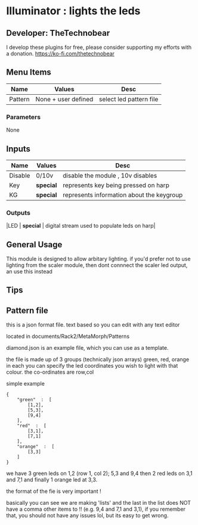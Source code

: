 # Illuminator : lights the leds


## Developer: TheTechnobear
I develop these plugins for free, please consider supporting my efforts with a donation.
https://ko-fi.com/thetechnobear


## Menu Items
|Name | Values |Desc|
|---|---|---|
|Pattern| None + user defined| select led pattern file|


### Parameters
None

## Inputs
|Name | Values|Desc|
|---|---|---|
|Disable| 0/10v| disable the module , 10v disables|
|Key| **special** |represents key being pressed on harp|
|KG| **special** |represents information about the keygroup|

### Outputs
|LED | **special** | digital stream used to populate leds on harp|



## General Usage 
This module is designed to allow arbitary lighting.
if you'd prefer not to use lighting from the scaler module, 
then dont connnect the scaler led output, an use this instead



## Tips

## Pattern file 

this is a json format file.
text based so you can edit with any text editor

located in documents/Rack2/MetaMorph/Patterns

diamond.json is an example file, which you can use as a template.

the file is made up of 3 groups (technically json arrays)
green, red, orange
in each you can specify the led coordinates you wish to light with that colour.
the co-ordinates are row,col


simple example
```
{
    "green"  :  [
        [1,2],
        [5,3],
        [9,4]
    ],
    "red"  :  [
        [3,1],
        [7,1]
    ],
    "orange"  :  [
        [3,3]
    ]
}
```

we have 3 green leds on 1,2 (row 1, col 2); 5,3 and 9,4
then 2 red leds on 3,1 and 7,1 
and finally 1 orange led at 3,3.

the format of the fie is very important ! 

basically you can see we are making 'lists' and the last in the list does NOT have a comma other items to !! 
(e.g. 9,4 and 7,1 and 3,1), 
if you remember that, you should not have any issues lol, but its easy to get wrong.



